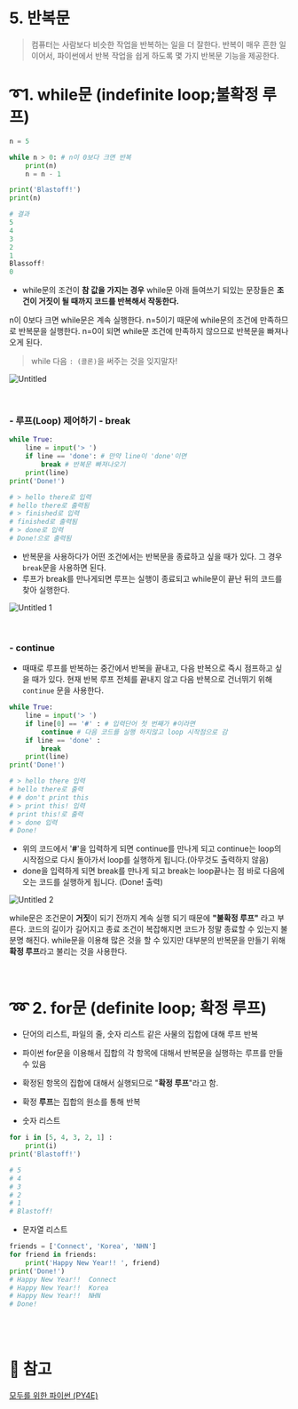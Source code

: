 # 5. 반복문

> 컴퓨터는 사람보다 비슷한 작업을 반복하는 일을 더 잘한다. 반복이 매우 흔한 일이어서, 파이썬에서 반복 작업을 쉽게 하도록 몇 가지 반복문 기능을 제공한다.

# ➰1. while문 (indefinite loop;불확정 루프)

```python
n = 5

while n > 0: # n이 0보다 크면 반복
    print(n)
    n = n - 1 

print('Blastoff!')
print(n)

# 결과
5
4
3
2
1
Blassoff!
0
```

- while문의 조건이 **참 값을 가지는 경우** while문 아래 들여쓰기 되있는 문장들은 **조건이 거짓이 될 때까지 코드를 반복해서 작동한다.**

n이 0보다 크면 while문은 계속 실행한다.  n=5이기 때문에 while문의 조건에 만족하므로 반복문을 실행한다. n=0이 되면 while문 조건에 만족하지 않으므로 반복문을 빠져나오게 된다.

> while 다음 `: (콜론)`을 써주는 것을 잊지말자!

![Untitled](https://user-images.githubusercontent.com/55828162/127738609-c5458b05-3b40-4bb8-9031-b08bf31b9cf5.png)

<br>

### - 루프(Loop) 제어하기 - break

```python
while True:
    line = input('> ') 
    if line == 'done': # 만약 line이 'done'이면
        break # 반복문 빠져나오기
    print(line)
print('Done!')

# > hello there로 입력
# hello there로 출력됨
# > finished로 입력
# finished로 출력됨
# > done로 입력
# Done!으로 출력됨
```

- 반복문을 사용하다가 어떤 조건에서는 반복문을 종료하고 싶을 때가 있다. 그 경우 `break`문을 사용하면 된다.
- 루프가 break를 만나게되면 루프는 실행이 종료되고 while문이 끝난 뒤의 코드를 찾아 실행한다.

![Untitled 1](https://user-images.githubusercontent.com/55828162/127738607-e78defd3-6855-4e47-8c77-f36dc89c2a0a.png)

<br>

### - continue

- 때때로 루프를 반복하는 중간에서 반복을 끝내고, 다음 반복으로 즉시 점프하고 싶을 때가 있다. 현재 반복 루프 전체를 끝내지 않고 다음 반복으로 건너뛰기 위해 `continue` 문을 사용한다.

```python
while True:
    line = input('> ')
    if line[0] == '#' : # 입력단어 첫 번째가 #이라면 
        continue # 다음 코드를 실행 하지않고 loop 시작점으로 감
    if line == 'done' :
        break
    print(line)
print('Done!')

# > hello there 입력
# hello there로 출력
# # don't print this 
# > print this! 입력
# print this!로 출력
# > done 입력
# Done!
```

- 위의 코드에서 '**#**'을 입력하게 되면 continue를 만나게 되고 continue는 loop의 시작점으로 다시 돌아가서 loop를 실행하게 됩니다.(아무것도 출력하지 않음)
- done을 입력하게 되면 break를 만나게 되고 break는 loop끝나는 점 바로 다음에 오는 코드를 실행하게 됩니다. (Done! 출력)

![Untitled 2](https://user-images.githubusercontent.com/55828162/127738608-7d94f6cc-5b4f-4828-9b78-df06e9687cb7.png)

while문은 조건문이 **거짓**이 되기 전까지 계속 실행 되기 때문에 **"불확정 루프"** 라고 부른다.
코드의 길이가 길어지고 종료 조건이 복잡해지면 코드가 정말 종료할 수 있는지 불분명 해진다. while문을 이용해 많은 것을 할 수 있지만 대부분의 반복문을 만들기 위해 **확정 루프**라고 불리는 것을 사용한다.

<br>

# ➿ 2. for문 (definite loop; 확정 루프)

- 단어의 리스트, 파일의 줄, 숫자 리스트 같은 사물의 집합에 대해 루프 반복
- 파이썬 for문을 이용해서 집합의 각 항목에 대해서 반복문을 실행하는 루프를 만들 수 있음
- 확정된 항목의 집합에 대해서 실행되므로 "**확정 루프**"라고 함.
- 확정 **루프**는 집합의 원소를 통해 반복

- 숫자 리스트

```python
for i in [5, 4, 3, 2, 1] :
    print(i)
print('Blastoff!')

# 5
# 4
# 3
# 2
# 1
# Blastoff!
```

- 문자열 리스트

```python
friends = ['Connect', 'Korea', 'NHN']
for friend in friends:
    print('Happy New Year!! ', friend)
print('Done!')
# Happy New Year!!  Connect
# Happy New Year!!  Korea
# Happy New Year!!  NHN
# Done!
```

<br>
<br>

# 📗 참고

[모두를 위한 파이썬 (PY4E)](https://www.boostcourse.org/cs122/lecture/314924?isDesc=false)
